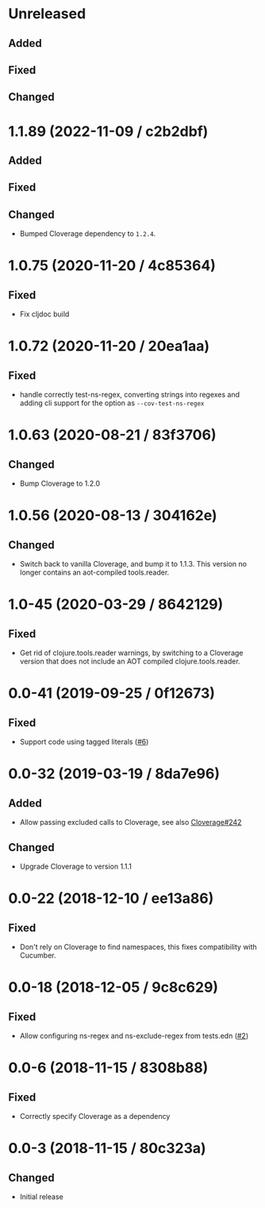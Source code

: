 # Unreleased

## Added

## Fixed

## Changed

# 1.1.89 (2022-11-09 / c2b2dbf)

## Added

## Fixed

## Changed

- Bumped Cloverage dependency to `1.2.4`.

# 1.0.75 (2020-11-20 / 4c85364)

## Fixed

- Fix cljdoc build

# 1.0.72 (2020-11-20 / 20ea1aa)

## Fixed

- handle correctly test-ns-regex, converting strings into regexes and
  adding cli support for the option as `--cov-test-ns-regex`

# 1.0.63 (2020-08-21 / 83f3706)

## Changed

- Bump Cloverage to 1.2.0

# 1.0.56 (2020-08-13 / 304162e)

## Changed

- Switch back to vanilla Cloverage, and bump it to 1.1.3. This version no longer
  contains an aot-compiled tools.reader.

# 1.0-45 (2020-03-29 / 8642129)

## Fixed

- Get rid of clojure.tools.reader warnings, by switching to a Cloverage version
  that does not include an AOT compiled clojure.tools.reader.

# 0.0-41 (2019-09-25 / 0f12673)

## Fixed

- Support code using tagged literals ([#6](https://github.com/lambdaisland/kaocha-cloverage/pull/6))

# 0.0-32 (2019-03-19 / 8da7e96)

## Added

- Allow passing excluded calls to Cloverage, see also [Cloverage#242](https://github.com/cloverage/cloverage/pull/242)

## Changed

- Upgrade Cloverage to version 1.1.1

# 0.0-22 (2018-12-10 / ee13a86)

## Fixed

- Don't rely on Cloverage to find namespaces, this fixes compatibility with Cucumber.

# 0.0-18 (2018-12-05 / 9c8c629)

## Fixed

- Allow configuring ns-regex and ns-exclude-regex from tests.edn ([#2](https://github.com/lambdaisland/kaocha-cloverage/pull/2))

# 0.0-6 (2018-11-15 / 8308b88)

## Fixed

- Correctly specify Cloverage as a dependency

# 0.0-3 (2018-11-15 / 80c323a)

## Changed

- Initial release